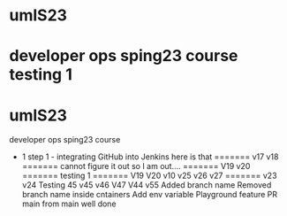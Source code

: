 # umlS23
developer ops sping23 course
testing 1
=======
# umlS23
developer ops sping23 course
- 1 step 1 - integrating GitHub into Jenkins
here is that
=======
v17
v18
=======
cannot figure it out so I am out....
=======
V19
v20
=======
testing 1
=======
V19
V20
v10
v25
v26
v27
=======
v23
v24
Testing 45
v45
v46
V47
V44
v55
Added branch name
Removed branch name inside cntainers
Add env variable
Playground
feature
PR main
from main
well done
